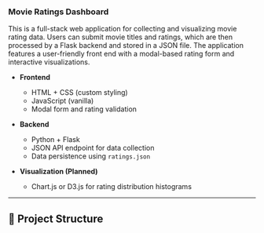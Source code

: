 ### Movie Ratings Dashboard

This is a full-stack web application for collecting and visualizing movie rating data. Users can submit movie titles and ratings, which are then processed by a Flask backend and stored in a JSON file. The application features a user-friendly front end with a modal-based rating form and interactive visualizations.


- **Frontend**
  - HTML + CSS (custom styling)
  - JavaScript (vanilla)
  - Modal form and rating validation

- **Backend**
  - Python + Flask
  - JSON API endpoint for data collection
  - Data persistence using `ratings.json`

- **Visualization (Planned)**
  - Chart.js or D3.js for rating distribution histograms

---

## 📁 Project Structure

